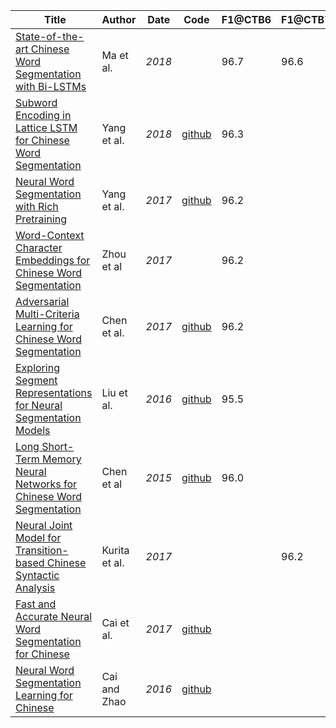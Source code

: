 | ﻿ Title                                                                                                                  	| Author        	| Date   	| Code                                                                              	| F1@CTB6 	| F1@CTB7 	| F1@AS 	| F1@CityU 	| F1@PKU 	| F1@MSR 	| Labels 	| Status 	|   	|
|-------------------------------------------------------------------------------------------------------------------------	|---------------	|--------	|-----------------------------------------------------------------------------------	|---------	|---------	|-------	|----------	|--------	|--------	|--------	|--------	|---	|
| [State-of-the-art Chinese Word Segmentation with Bi-LSTMs](https://aclweb.org/anthology/D18-1529)                       	| Ma et al.     	| _2018_ 	|                                                                                   	| 96.7    	| 96.6    	| 96.2  	| 97.2     	| 96.1   	| 98.1   	|        	|        	|   	|
| [Subword Encoding in Lattice LSTM for Chinese Word Segmentation](https://arxiv.org/pdf/1810.12594.pdf)                  	| Yang et al.   	| _2018_ 	| [github](https://github.com/jiesutd/SubwordEncoding-CWS)                          	| 96.3    	|         	|       	|          	| 95.9   	| 97.8   	|        	|        	|   	|
| [Neural Word Segmentation with Rich Pretraining](http://aclweb.org/anthology/P17-1078)                                  	| Yang et al.   	| _2017_ 	| [github](https://github.com/jiesutd/RichWordSegmentor)                            	| 96.2    	|         	| 95.7  	| 96.9     	| 96.3   	| 97.5   	|        	|        	|   	|
| [Word-Context Character Embeddings for Chinese Word Segmentation](https://www.aclweb.org/anthology/D17-1079)            	| Zhou et al    	| _2017_ 	|                                                                                   	| 96.2    	|         	|       	|          	|        	|        	|        	|        	|   	|
| [Adversarial Multi-Criteria Learning for Chinese Word Segmentation](http://aclweb.org/anthology/P17-1110)               	| Chen et al.   	| _2017_ 	| [github](https://github.com/FudanNLP/adversarial-multi-criteria-learning-for-CWS) 	| 96.2    	|         	| 94.8  	| 95.6     	| 94.3   	| 96     	|        	|        	|   	|
| [Exploring Segment Representations for Neural Segmentation Models](https://www.ijcai.org/Proceedings/16/Papers/409.pdf) 	| Liu et al.    	| _2016_ 	| [github](https://github.com/Oneplus/segrep-for-nn-semicrf)                        	| 95.5    	|         	|       	|          	| 95.7   	| 97.6   	|        	|        	|   	|
| [Long Short-Term Memory Neural Networks for Chinese Word Segmentation](http://www.aclweb.org/anthology/D15-1141)        	| Chen et al    	| _2015_ 	| [github](https://github.com/FudanNLP/CWS_LSTM)                                    	| 96.0    	|         	|       	|          	|        	|        	|        	|        	|   	|
| [Neural Joint Model for Transition-based Chinese Syntactic Analysis](http://www.aclweb.org/anthology/P17-1111)          	| Kurita et al. 	| _2017_ 	|                                                                                   	|         	| 96.2    	|       	|          	|        	|        	|        	|        	|   	|
| [Fast and Accurate Neural Word Segmentation for Chinese](http://aclweb.org/anthology/P17-2096)                          	| Cai et al.    	| _2017_ 	| [github](https://github.com/jcyk/greedyCWS)                                       	|         	|         	| 95.3  	| 95.6     	| 95.8   	| 97.1   	|        	|        	|   	|
| [Neural Word Segmentation Learning for Chinese](http://www.aclweb.org/anthology/P16-1039)                               	| Cai and Zhao  	| _2016_ 	| [github](https://github.com/jcyk/greedyCWS)                                       	|         	|         	| 95.3  	|          	| 95.7   	| 96.4   	|        	|        	|   	|
